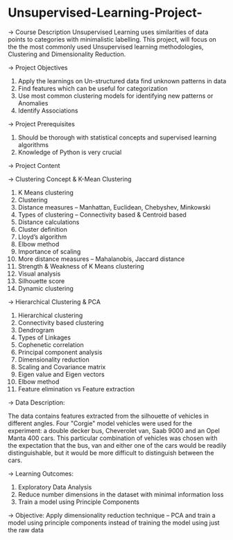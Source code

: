 # Unsupervised-Learning-Project-

-> Course Description 
Unsupervised Learning uses similarities of data points to categories with minimalistic labelling. This project, will focus on the the most commonly used Unsupervised learning methodologies, Clustering and Dimensionality Reduction.


-> Project Objectives
1. Apply the learnings on Un-structured data find unknown patterns in data
2.  Find features which can be useful for categorization
3.  Use most common clustering models for identifying new patterns or Anomalies
4.  Identify Associations
 

-> Project Prerequisites
1. Should be thorough with statistical concepts and supervised learning algorithms
2. Knowledge of Python is very crucial


-> Project Content


-> Clustering Concept & K-Mean Clustering
1. K Means clustering
2. Clustering
3. Distance measures – Manhattan, Euclidean, Chebyshev, Minkowski
4. Types of clustering – Connectivity based &amp; Centroid based
5. Distance calculations
6. Cluster definition
7. Lloyd’s algorithm
8. Elbow method
9. Importance of scaling
10. More distance measures – Mahalanobis, Jaccard distance
11. Strength &amp; Weakness of K Means clustering
12. Visual analysis
13. Silhouette score
14. Dynamic clustering


-> Hierarchical Clustering & PCA
1. Hierarchical clustering
2. Connectivity based clustering
3. Dendrogram
4. Types of Linkages
5. Cophenetic correlation
6. Principal component analysis
7. Dimensionality reduction
8. Scaling and Covariance matrix
9. Eigen value and Eigen vectors
10. Elbow method
11. Feature elimination vs Feature extraction



-> Data Description:

The data contains features extracted from the silhouette of vehicles in different
angles. Four "Corgie" model vehicles were used for the experiment: a double
decker bus, Cheverolet van, Saab 9000 and an Opel Manta 400 cars. This
particular combination of vehicles was chosen with the expectation that the
bus, van and either one of the cars would be readily distinguishable, but it
would be more difficult to distinguish between the cars.

-> Learning Outcomes:
1. Exploratory Data Analysis
2. Reduce number dimensions in the dataset with minimal information loss
3. Train a model using Principle Components

-> Objective:
   Apply dimensionality reduction technique – PCA and train a model using principle components instead of training the model using just the raw data
